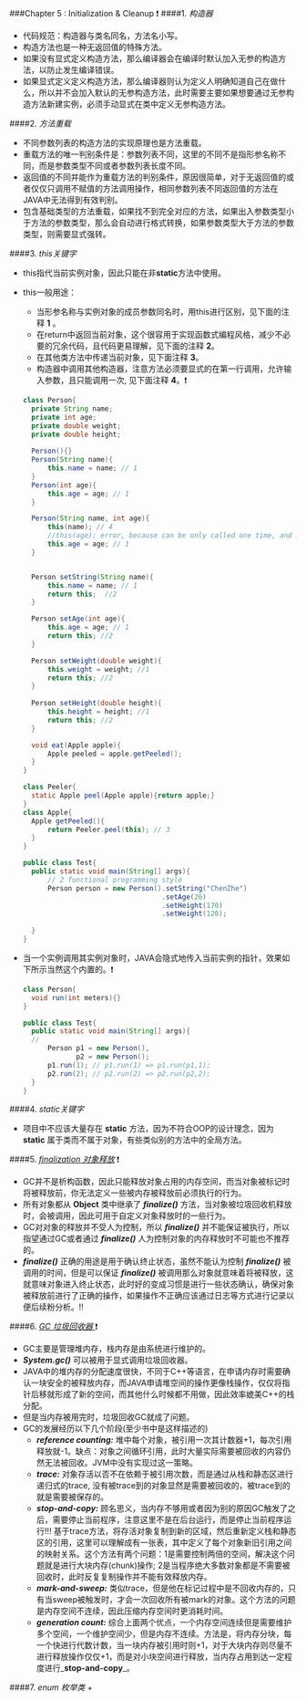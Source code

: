 ###Chapter 5 : Initialization & Cleanup :heavy_exclamation_mark:
####1. _构造器_
+ 代码规范：构造器与类名同名，方法名小写。
+ 构造方法也是一种无返回值的特殊方法。
+ 如果没有显式定义构造方法，那么编译器会在编译时默认加入无参的构造方法，以防止发生编译错误。
+ 如果显式定义定义构造方法，那么编译器则认为定义人明确知道自己在做什么，所以并不会加入默认的无参构造方法，此时需要主要如果想要通过无参构造方法新建实例，必须手动显式在类中定义无参构造方法。

####2. _方法重载_
+ 不同参数列表的构造方法的实现原理也是方法重载。
+ 重载方法的唯一判别条件是：参数列表不同，这里的不同不是指形参名称不同，而是参数类型不同或者参数列表长度不同。
+ 返回值的不同并能作为重载方法的判别条件，原因很简单，对于无返回值的或者仅仅只调用不赋值的方法调用操作，相同参数列表不同返回值的方法在JAVA中无法得到有效判别。
+ 包含基础类型的方法重载，如果找不到完全对应的方法，如果出入参数类型小于方法的参数类型，那么会自动进行格式转换，如果参数类型大于方法的参数类型，则需要显式强转。

####3. _this关键字_
+ this指代当前实例对象，因此只能在非**static**方法中使用。
+ this一般用途：
    + 当形参名称与实例对象的成员参数同名时，用this进行区别，见下面的注释 **1** 。
    + 在return中返回当前对象，这个很容用于实现函数式编程风格，减少不必要的冗余代码，且代码更易理解，见下面的注释 **2**。
    + 在其他类方法中传递当前对象，见下面注释 **3**。
    + 构造器中调用其他构造器，注意方法必须要显式的在第一行调用，允许输入参数，且只能调用一次, 见下面注释 **4**。:heavy_exclamation_mark:
    ```java
    class Person{
      private String name;
      private int age;
      private double weight;
      private double height;
      
      Person(){}
      Person(String name){
          this.name = name; // 1
      }
      Person(int age){
          this.age = age; // 1
      }
    
      Person(String name, int age){
          this(name); // 4
          //this(age); error, because can be only called one time, and must be called at the first line
          this.age = age; // 1
      }
    
    
      Person setString(String name){
          this.name = name; // 1 
          return this;  //2
      }
    
      Person setAge(int age){
          this.age = age; // 1
          return this; //2
      }
    
      Person setWeight(double weight){
          this.weight = weight; //1
          return this; //2
      }
      
      Person setHeight(double height){
          this.height = height; //1
          return this; //2
      }
    
      void eat(Apple apple){
          Apple peeled = apple.getPeeled();  
      }
    }
    
    class Peeler{
      static Apple peel(Apple apple){return apple;}
    }
    class Apple{
      Apple getPeeled(){
          return Peeler.peel(this); // 3  
      }
    }
  
    public class Test{
      public static void main(String[] args){
          // 2 functional programming style
          Person person = new Person().setString("ChenZhe")
                                      .setAge(26)
                                      .setHeight(170)
                                      .setWeight(120);
            
      }   
    }

    ```
    
+ 当一个实例调用其实例对象时，JAVA会隐式地传入当前实例的指针，效果如下所示当然这个内置的。:heavy_exclamation_mark:
    ```java
    class Person{
      void run(int meters){}
    }
  
    public class Test{
      public static void main(String[] args){
      //
          Person p1 = new Person(),
                 p2 = new Person();
          p1.run(1); // p1.run(1) => p1.run(p1,1);
          p2.run(2); // p2.run(2) => p2.run(p2,2);
      }
    }
    ```  

####4. _static关键字_
+ 项目中不应该大量存在 **static** 方法，因为不符合OOP的设计理念，因为 **static** 属于类而不属于对象，有些类似别的方法中的全局方法。

####5. _[finalization 对象释放]()_ :heavy_exclamation_mark:
+ GC并不是析构函数，因此只能释放对象占用的内存空间，而当对象被标记时将被释放前，你无法定义一些被内存被释放前必须执行的行为。
+ 所有对象都从 **Object** 类中继承了 _**finalize()**_ 方法，当对象被垃圾回收机释放时，会被调用，因此可用于自定义对象释放时的一些行为。
+ GC对对象的释放并不受人为控制，所以 _**finalize()**_ 并不能保证被执行，所以指望通过GC或者通过 _**finalize()**_ 人为控制对象的内存释放时不可能也不推荐的。
+ _**finalize()**_ 正确的用途是用于确认终止状态，虽然不能认为控制 _**finalize()**_ 被调用的时间，但是可以保证 _**finalize()**_ 被调用那么对象就意味着将被释放，这就意味对象进入终止状态，此时好的变成习惯是进行一些状态确认，确保对象被释放前进行了正确的操作，如果操作不正确应该通过日志等方式进行记录以便后续粉分析。:bangbang:

####6. _[GC 垃圾回收器 ]()_ :heavy_exclamation_mark:
+ GC主要是管理堆内存，栈内存是由系统进行维护的。
+ _**System.gc()**_ 可以被用于显式调用垃圾回收器。
+ JAVA中的堆内存的分配速度很快，不同于C++等语言，在申请内存时需要确认一块安全的被释放内存，而JAVA申请堆空间的操作更像栈操作，仅仅将指针后移就形成了新的空间，而其他什么时候都不用做，因此效率媲美C++的栈分配。
+ 但是当内存被用完时，垃圾回收GC就成了问题。
+ GC的发展经历以下几个阶段(至少书中是这样描述的)
    + _**reference counting:**_ 堆中每个对象，被引用一次其计数器+1，每次引用释放就-1。缺点：对象之间循环引用，此时大量实际需要被回收的内容仍然无法被回收。JVM中没有实现过这一策略。
    + _**trace:**_ 对象存活以否不在依赖于被引用次数，而是通过从栈和静态区进行递归式的trace, 没有被trace到的对象显然是需要被回收的，被trace到的就是需要被保存的。 
    + _**stop-and-copy:**_ 顾名思义，当内存不够用或者因为别的原因GC触发了之后，需要停止当前程序，注意这里不是在后台运行，而是停止当前程序运行!!! 基于trace方法，将存活对象复制到新的区域，然后重新定义栈和静态区的引用，这里可以理解成有一张表，其中定义了每个对象新旧引用之间的映射关系。这个方法有两个问题：1是需要控制两倍的空间，解决这个问题就是进行大块内存(chunk)操作; 2是当程序绝大多数对象都是不需要被回收时，此时反复复制操作并不能有效释放内存。
    + _**mark-and-sweep:**_ 类似trace，但是他在标记过程中是不回收内存的，只有当sweep被触发时，才会一次回收所有被mark的对象。这个方法的问题是内存空间不连续，因此压缩内存空间时更消耗时间。
    + _**generation count:**_ 综合上面两个优点，一个内存空间连续但是需要维护多个空间，一个维护空间少，但是内存不连续。方法是，将内存分块，每一个快进行代数计数，当一块内存被引用时则+1，对于大块内存则尽量不进行释放操作仅仅+1，而是对小块空间进行释放，当内存占用到达一定程度进行_**stop-and-copy**_。

####7. _enum 枚举类_
+  

